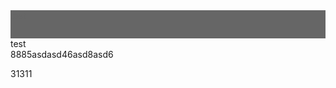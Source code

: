 <style>
div.a {
  background: #666;
  color: #666;
  height: 45px; }
</style>
<div class="a">
			test
		</div>
		<div class="b">
			test
			<div class="c">8885asdasd46asd8asd6</div>
			<p>31311</p>
		</div>
